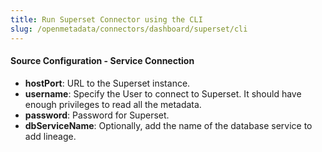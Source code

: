 ```yaml
---
title: Run Superset Connector using the CLI
slug: /openmetadata/connectors/dashboard/superset/cli
---
```


<ConnectorIntro connector="Superset" goal="CLI"/>

<Requirements />

<MetadataIngestionServiceDev service="dashboard" connector="Superset" goal="CLI"/>

<h4>Source Configuration - Service Connection</h4>

- **hostPort**: URL to the Superset instance.
- **username**: Specify the User to connect to Superset. It should have enough privileges to read all the metadata.
- **password**: Password for Superset.
- **dbServiceName**: Optionally, add the name of the database service to add lineage.

<MetadataIngestionConfig service="dashboard" connector="Superset" goal="CLI" />
